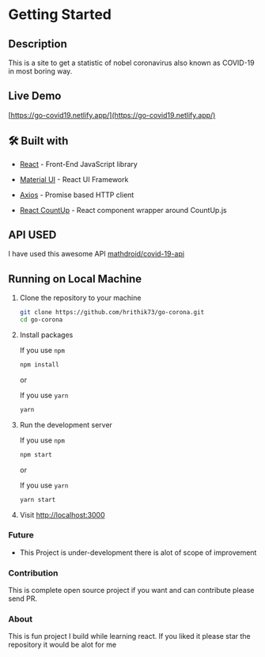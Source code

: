 # Getting Started

## Description
This is a site to get a statistic of nobel coronavirus also known as COVID-19 in most boring way.

## Live Demo 
[https://go-covid19.netlify.app/](https://go-covid19.netlify.app/)

 ## 🛠️ Built with

- [React](https://es.reactjs.org/) - Front-End JavaScript library
- [Material UI](https://material-ui.com/) - React UI Framework<!-- - [react-chartjs-2](https://github.com/jerairrest/react-chartjs-2) - HTML5 Charts -->

- [Axios](https://github.com/axios/axios) - Promise based HTTP client
- [React CountUp](https://react-countup.now.sh/) - React component wrapper around CountUp.js
<!-- - [Classnames](https://jedwatson.github.io/classnames/) - Conditionally joining classNames together -->

## API USED

I have used this awesome API [mathdroid/covid-19-api](https://github.com/mathdroid/covid-19-api) 


## Running on Local Machine
1. Clone the repository to your machine

   ```bash
   git clone https://github.com/hrithik73/go-corona.git
   cd go-corona
   ```

2. Install packages

   If you use `npm`

   ```bash
   npm install
   ```

   or

   If you use `yarn`

   ```bash
   yarn
   ```

3. Run the development server

   If you use `npm`

   ```bash
   npm start
   ```

   or

   If you use `yarn`

   ```bash
   yarn start
   ```

4. Visit <http://localhost:3000>


### Future 
- This Project is under-development there is alot of scope of improvement


### Contribution
  This is complete open source project if you want and can contribute please send PR.

### About
This is fun project I build while learning react.
If you liked it please star the repository it would be alot for me 
